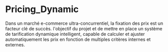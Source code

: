 # Pricing_Dynamic
Dans un marché e-commerce ultra-concurrentiel, la fixation des prix est un facteur clé de succès. l'objectif du projet et de mettre en place un système de tarification dynamique intelligent, capable de calculer et ajuster  automatiquement les prix en fonction de multiples critères internes et externes. 
